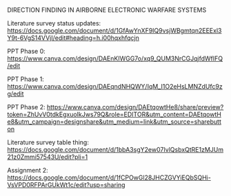 DIRECTION FINDING IN AIRBORNE ELECTRONIC WARFARE SYSTEMS

Literature survey status updates: https://docs.google.com/document/d/1GfAwYnXF9IQ9vsjWBgmtqn2EEExl3Y9t-6VgS14VVjI/edit#heading=h.i00hqxhfqcjn

PPT Phase 0: https://www.canva.com/design/DAEnKIWGG7o/xq9_QUM3NrCGJqjfdWfIFQ/edit

PPT Phase 1: https://www.canva.com/design/DAEqndNHQWY/IqM_I1O2eHsLMNZdUfc9zg/edit

PPT Phase 2: https://www.canva.com/design/DAEtqowtHe8/share/preview?token=ZhUvV0tdkEgxuoIkJws79Q&role=EDITOR&utm_content=DAEtqowtHe8&utm_campaign=designshare&utm_medium=link&utm_source=sharebutton

Literature survey table thing: https://docs.google.com/document/d/1bbA3sgY2ew07IvlQsbxQtRE1zMJUm21z0Zmmi57543U/edit?pli=1

Assignment 2: https://docs.google.com/document/d/1fCPOwGl28JHCZGVYiEQbSQHi-VsVPD0RFPArGUkWt1c/edit?usp=sharing
